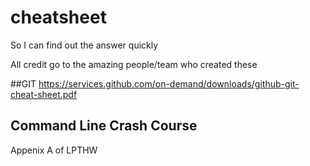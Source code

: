 # cheatsheet
So I can find out the answer quickly 

All credit go to the amazing people/team who created these 

##GIT 
https://services.github.com/on-demand/downloads/github-git-cheat-sheet.pdf

## Command Line Crash Course 
Appenix A of LPTHW 

